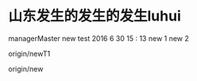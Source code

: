 山东发生的发生的发生luhui
=====

managerMaster
new test 2016 6 30 15 : 13
new 1
new 2

origin/newT1

origin/new
